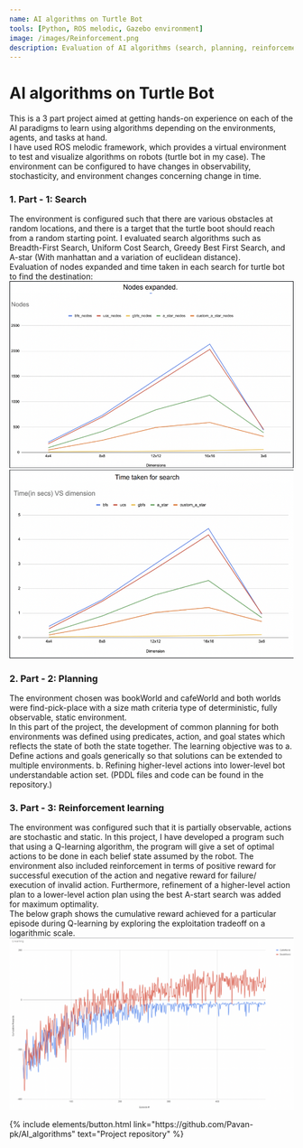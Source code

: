 ```yaml
---
name: AI algorithms on Turtle Bot
tools: [Python, ROS melodic, Gazebo environment]
image: /images/Reinforcement.png
description: Evaluation of AI algorithms (search, planning, reinforcement learning) on turtle bot for tasks in bookWorld and cafeWorld of gazebo environment.
---
```


# AI algorithms on Turtle Bot
This is a 3 part project aimed at getting hands-on experience on each of the AI paradigms to learn using algorithms depending on the environments, agents, and tasks at hand.<br>
I have used ROS melodic framework, which provides a virtual environment to test and visualize algorithms on robots (turtle bot in my case).
The environment can be configured to have changes in observability, stochasticity, and environment changes concerning change in time.<br>

### 1. Part - 1: Search<br>
The environment is configured such that there are various obstacles at random locations, and there is a target that the turtle boot should reach from a random starting point. I evaluated search algorithms such as Breadth-First Search, Uniform Cost Search, Greedy Best First Search, and A-star (With manhattan and a variation of euclidean distance).<br>
Evaluation of nodes expanded and time taken in each search for turtle bot to find the destination:
![preview](/images/nodes.png)
![preview](/images/time.png)


### 2. Part - 2: Planning<br>
The environment chosen was bookWorld and cafeWorld and both worlds were find-pick-place with a size math criteria type of deterministic, fully observable, static environment. <br>
In this part of the project, the development of common planning for both environments was defined using predicates, action, and goal states which reflects the state of both the state together.
The learning objective was to a. Define actions and goals generically so that solutions can be extended to multiple environments. b. Refining higher-level actions into lower-level bot understandable action set.
(PDDL files and code can be found in the repository.)

### 3. Part - 3: Reinforcement learning<br>
The environment was configured such that it is partially observable, actions are stochastic and static.
In this project, I have developed a program such that using a Q-learning algorithm, the program will give a set of optimal actions to be done in each belief state assumed by the robot. The environment also included reinforcement in terms of positive reward for successful execution of the action and negative reward for failure/ execution of invalid action. Furthermore, refinement of a higher-level action plan to a lower-level action plan using the best A-start search was added for maximum optimality.<br>
The below graph shows the cumulative reward achieved for a particular episode during Q-learning by exploring the exploitation tradeoff on a logarithmic scale.
![preview](/images/Qlearning.png)


<p class="text-center">
{% include elements/button.html link="https://github.com/Pavan-pk/AI_algorithms" text="Project repository" %}
</p>